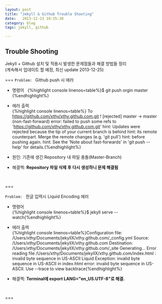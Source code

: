 ```yaml
---
layout: post
title: "Jekyll & Github Trouble Shooting"
date:   2013-12-23 19:35:30
category: blog
tags: jekyll, github  

---
```


## Trouble Shooting  
Jekyll + Github 설치 및 적용시 발생한 문제점들과 해결 방법들 정리  
(계속해서 업데이트 할 예정, 최신 update 2013-12-25)  


===
`Problem: ` Github push 시 에러  

* 명령어     	{%highlight console linenos=table%}$ git push orgin master {%endhighlight%} 
	    
* 에러 출력  
{%highlight console linenos=table%}
To https://github.com/xthy/xthy.github.com.git
! [rejected]        master -> master (non-fast-forward)
error: failed to push some refs to 'https://github.com/xthy/xthy.github.com.git'
hint: Updates were rejected because the tip of your current branch is behind
hint: its remote counterpart. Merge the remote changes (e.g. 'git pull')
hint: before pushing again.
hint: See the 'Note about fast-forwards' in 'git push --help' for details.{%endhighlight%}
* 원인: 기존에 생긴 Repository 내 파일 충돌(Master-Branch) 
* 해결책: **Repository 파일 삭제 후 다시 생성하니 문제 해결됨**  
<br />  
 
===  

`Problem: ` 한글 입력시 Liquid Encoding 에러  

* 명령어  
	{%highlight console linenos=table%}$ jekyll serve --watch{%endhighlight%}
	  
* 에러 출력  
{%highlight console linenos=table%}Configuration file: /Users/xthy/Documents/jekyllX/xthy.github.com/_config.yml
Source: /Users/xthy/Documents/jekyllX/xthy.github.com
Destination: /Users/xthy/Documents/jekyllX/xthy.github.com/_site
Generating... Error reading file /Users/xthy/Documents/jekyllX/xthy.github.com/index.html
: invalid byte sequence in US-ASCII
Liquid Exception: invalid byte sequence in US-ASCII in index.html
error: invalid byte sequence in US-ASCII. Use --trace to view backtrace{%endhighlight%}
* 해결책: **Terminal에 export LANG="en_US.UTF-8"로 해결.**  
<br />  
 
===